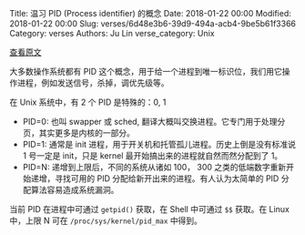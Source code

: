 Title: 温习 PID (Process identifier) 的概念
Date: 2018-01-22 00:00
Modified: 2018-01-22 00:00
Slug: verses/6d48e3b6-39d9-494a-acb4-9be5b61f3366
Category: verses
Authors: Ju Lin
verse_category: Unix

[查看原文](https://en.wikipedia.org/wiki/Process_identifier)

大多数操作系统都有 PID 这个概念，用于给一个进程到唯一标识位，我们用它操作进程，例如发送信号，杀掉，调优先级等。

在 Unix 系统中，有 2 个 PID 是特殊的：0, 1

* PID=0: 也叫 swapper 或 sched, 翻译大概叫交换进程。它专门用于处理分页，其实更多是内核的一部分。
* PID=1: 通常是 init 进程，用于开关机和托管孤儿进程。历史上倒是没有标准说 1 号一定是 init，只是 kernel 最开始搞出来的进程就自然而然分配到了 1。
* PID=N: 递增到上限后，不同的系统从诸如 100， 300 之类的低端数字重新开始递增，寻找可用的 PID 分配给新开出来的进程。有人认为太简单的 PID 分配算法容易造成系统漏洞。

当前 PID 在进程中可通过 `getpid()` 获取，在 Shell 中可通过 `$$` 获取。在 Linux 中，上限 N 可在 `/proc/sys/kernel/pid_max` 中得到。

